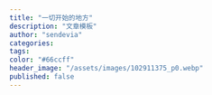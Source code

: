 ```yaml
---
title: "一切开始的地方"
description: "文章模板"
author: "sendevia"
categories:
tags:
color: "#66ccff"
header_image: "/assets/images/102911375_p0.webp"
published: false
---
```

